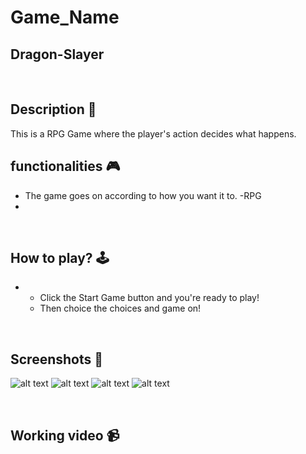 # **Game_Name** 
Dragon-Slayer
---

<br>

## **Description 📃**
<!-- add your game description here  -->
This is a RPG Game where the player's action decides what happens. 
## **functionalities 🎮**
- The game goes on according to how you want it to.
-RPG
- 
<br>

## **How to play? 🕹️**
- - Click the Start Game button and you're ready to play!
  - Then choice the choices and game on!

<br>

## **Screenshots 📸**
![alt text](image.png)
![alt text](image-1.png)
![alt text](image-2.png)
![alt text](image-3.png)
<br>

<br>

## **Working video 📹**
<!-- add your working video over here -->

